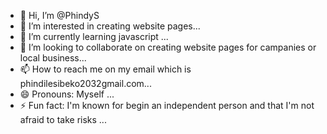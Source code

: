 - 👋 Hi, I’m @PhindyS
- 👀 I’m interested in creating website pages...
- 🌱 I’m currently learning  javascript ...
- 💞️ I’m looking to collaborate on creating website pages for campanies or local business...
- 📫 How to reach me on my email which is phindilesibeko2032gmail.com...
- 😄 Pronouns: Myself  ...
- ⚡ Fun fact: I'm known for begin an independent person and that I'm not afraid to take risks ...

<!---
PhindyS/PhindyS is a ✨ special ✨ repository because its `README.md` (this file) appears on your GitHub profile.
You can click the Preview link to take a look at your changes.
--->
